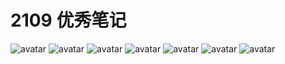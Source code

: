 # 2109 优秀笔记

<img src="./pic/1.jpg" alt="avatar" style="zoom:100%;" align = center/>

<img src="./pic/2.jpg" alt="avatar" style="zoom:100%;" align = center/>

<img src="./pic/3.jpg" alt="avatar" style="zoom:100%;" align = center/>

<img src="./pic/4.jpg" alt="avatar" style="zoom:100%;" align = center/>

<img src="./pic/5.jpg" alt="avatar" style="zoom:100%;" align = center/>

<img src="./pic/6.jpg" alt="avatar" style="zoom:100%;" align = center/>

<img src="./pic/7.jpg" alt="avatar" style="zoom:100%;" align = center/>
